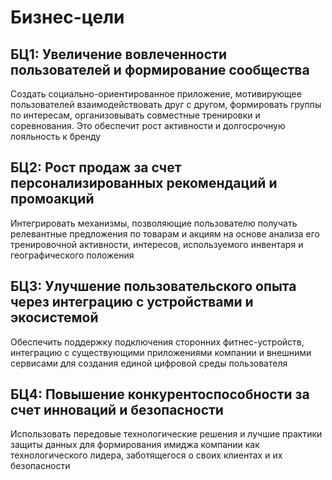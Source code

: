 # Бизнес-цели
## БЦ1: Увеличение вовлеченности пользователей и формирование сообщества
Создать социально-ориентированное приложение, мотивирующее пользователей взаимодействовать друг с другом, формировать группы по интересам, организовывать совместные тренировки и соревнования. Это обеспечит рост активности и долгосрочную лояльность к бренду

## БЦ2: Рост продаж за счет персонализированных рекомендаций и промоакций
Интегрировать механизмы, позволяющие пользователю получать релевантные предложения по товарам и акциям на основе анализа его тренировочной активности, интересов, используемого инвентаря и географического положения

## БЦ3: Улучшение пользовательского опыта через интеграцию с устройствами и экосистемой
Обеспечить поддержку подключения сторонних фитнес-устройств, интеграцию с существующими приложениями компании и внешними сервисами для создания единой цифровой среды пользователя

## БЦ4: Повышение конкурентоспособности за счет инноваций и безопасности
Использовать передовые технологические решения и лучшие практики защиты данных для формирования имиджа компании как технологического лидера, заботящегося о своих клиентах и их безопасности
